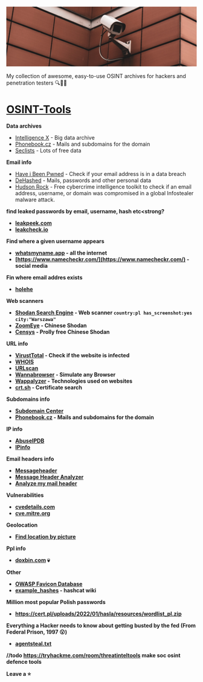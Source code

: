 ![Alt text](https://github.com/pMiszkin/OSINT-Online-Resources/blob/main/security-camera.jpg "security camera")

My collection of awesome, easy-to-use OSINT archives for hackers and penetration testers 🔍🧙‍♂️

# [OSINT-Tools](https://github.com/pMiszkin/OSINT-Online-Resources/)
<strong>Data archives</strong>
- [Intelligence X](https://intelx.io/) - Big data archive
- [Phonebook.cz](https://phonebook.cz/) - Mails and subdomains for the domain
- [Seclists](https://github.com/danielmiessler/SecLists) - Lots of free data

<strong>Email info</strong>
- [Have i Been Pwned](https://haveibeenpwned.com/) - Check if your email address is in a data breach
- [DeHashed](https://dehashed.com/) - Mails, passwords and other personal data
- [Hudson Rock](https://www.hudsonrock.com/threat-intelligence-cybercrime-tools) - Free cybercrime intelligence toolkit to check if an email address, username, or domain was compromised in a global Infostealer malware attack. 

<strong>find leaked passwords by email, username, hash etc<strong?
- [leakpeek.com](https://leakpeek.com/)
- [leakcheck.io](https://leakcheck.io/)

<strong>Find where a given username appears</strong>
- [whatsmyname.app](https://whatsmyname.app/) - all the internet
- [https://www.namecheckr.com/](https://www.namecheckr.com/) - social media

<strong>Fin where email addres exists<stron>
- [holehe](https://github.com/megadose/holehe)

<strong>Web scanners</strong>
- [Shodan Search Engine](https://www.shodan.io/) - Web scanner <code>country:pl has_screenshot:yes city:"Warszawa"</code>
- [ZoomEye](https://www.zoomeye.org/) - Chinese Shodan
- [Censys](https://censys.io/) - Prolly free Chinese Shodan

<strong>URL info</strong>
- [VirustTotal](https://www.virustotal.com/gui/home/url) - Check if the website is infected
- [WHOIS](https://who.is/)
- [URLscan](https://urlscan.io/)
- [Wannabrowser](https://www.wannabrowser.net/) - Simulate any Browser
- [Wappalyzer](https://www.wappalyzer.com/) - Technologies used on websites
- [crt.sh](https://crt.sh/) - Certificate search

<strong>Subdomains info</strong>
- [Subdomain Center](https://www.subdomain.center/)
- [Phonebook.cz](https://phonebook.cz/) - Mails and subdomains for the domain

<strong>IP info</strong>
- [AbuseIPDB](https://www.abuseipdb.com/)
- [IPinfo](https://ipinfo.io/)

<strong>Email headers info</strong>
- [Messageheader](https://toolbox.googleapps.com/apps/messageheader/analyzeheader)
- [Message Header Analyzer](https://mha.azurewebsites.net/)
- [Analyze my mail header](https://mailheader.org/)

<strong>Vulnerabilities</strong>
- [cvedetails.com](https://www.cvedetails.com/)
- [cve.mitre.org](https://cve.mitre.org/)

<strong>Geolocation</strong>
- [Find location by picture](https://geospy.ai/)

<strong>Ppl info</strong>
- [doxbin.com](https://doxbin.com/) :skull:

<strong>Other</strong>
- [OWASP Favicon Database](https://wiki.owasp.org/index.php/OWASP_favicon_database)
- [example_hashes](https://hashcat.net/wiki/doku.php?id=example_hashes) - hashcat wiki

<strong>Million most popular Polish passwords</strong>
- https://cert.pl/uploads/2022/01/hasla/resources/wordlist_pl.zip

<strong>Everything a Hacker needs to know about getting busted by the fed (From Federal Prison, 1997 😮)</strong>
- [agentsteal.txt](http://web.textfiles.com/hacking/agentsteal.txt)

//todo https://tryhackme.com/room/threatinteltools make soc osint defence tools

Leave a :star:
